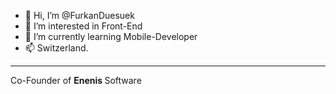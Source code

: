 - 👋 Hi, I’m @FurkanDuesuek
- 👀 I’m interested in Front-End
- 🌱 I’m currently learning Mobile-Developer
- 📫 Switzerland.

<hr>
Co-Founder of <b> Enenis </b> Software
<!---
FurkanDuesuek/FurkanDuesuek is a ✨ special ✨ repository because its `README.md` (this file) appears on your GitHub profile.
You can click the Preview link to take a look at your changes.
--->
